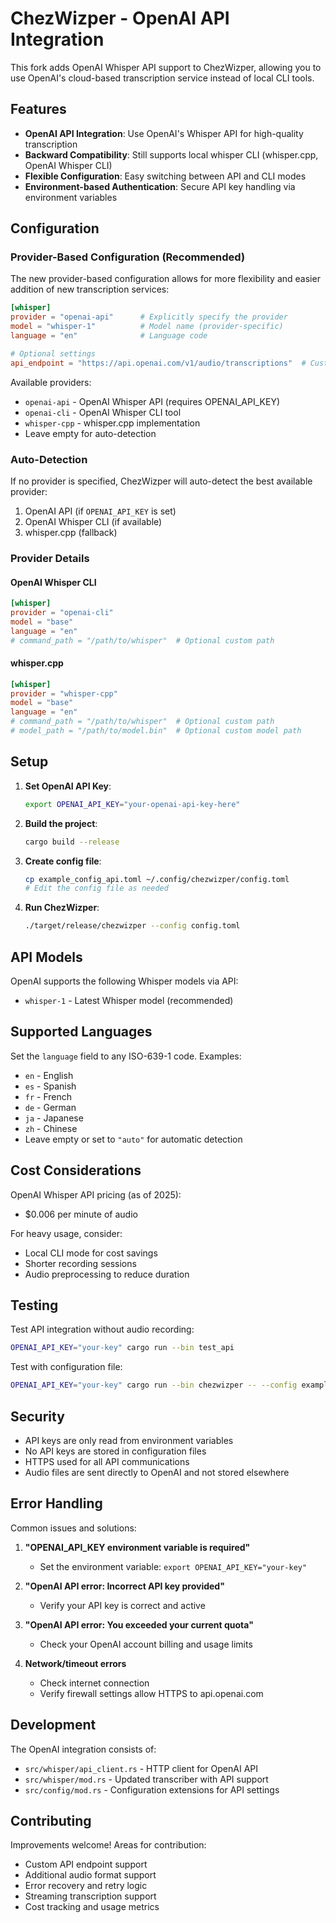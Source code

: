 # ChezWizper - OpenAI API Integration

This fork adds OpenAI Whisper API support to ChezWizper, allowing you to use OpenAI's cloud-based transcription service instead of local CLI tools.

## Features

- **OpenAI API Integration**: Use OpenAI's Whisper API for high-quality transcription
- **Backward Compatibility**: Still supports local whisper CLI (whisper.cpp, OpenAI Whisper CLI)
- **Flexible Configuration**: Easy switching between API and CLI modes
- **Environment-based Authentication**: Secure API key handling via environment variables

## Configuration

### Provider-Based Configuration (Recommended)

The new provider-based configuration allows for more flexibility and easier addition of new transcription services:

```toml
[whisper]
provider = "openai-api"      # Explicitly specify the provider
model = "whisper-1"          # Model name (provider-specific)
language = "en"              # Language code

# Optional settings
api_endpoint = "https://api.openai.com/v1/audio/transcriptions"  # Custom API endpoint
```

Available providers:
- `openai-api` - OpenAI Whisper API (requires OPENAI_API_KEY)
- `openai-cli` - OpenAI Whisper CLI tool
- `whisper-cpp` - whisper.cpp implementation
- Leave empty for auto-detection

### Auto-Detection

If no provider is specified, ChezWizper will auto-detect the best available provider:
1. OpenAI API (if `OPENAI_API_KEY` is set)
2. OpenAI Whisper CLI (if available) 
3. whisper.cpp (fallback)

### Provider Details

#### OpenAI Whisper CLI
```toml
[whisper]
provider = "openai-cli"
model = "base"
language = "en"
# command_path = "/path/to/whisper"  # Optional custom path
```

#### whisper.cpp
```toml
[whisper]
provider = "whisper-cpp"
model = "base"
language = "en"
# command_path = "/path/to/whisper"  # Optional custom path
# model_path = "/path/to/model.bin"  # Optional custom model path
```

## Setup

1. **Set OpenAI API Key**:
   ```bash
   export OPENAI_API_KEY="your-openai-api-key-here"
   ```

2. **Build the project**:
   ```bash
   cargo build --release
   ```

3. **Create config file**:
   ```bash
   cp example_config_api.toml ~/.config/chezwizper/config.toml
   # Edit the config file as needed
   ```

4. **Run ChezWizper**:
   ```bash
   ./target/release/chezwizper --config config.toml
   ```

## API Models

OpenAI supports the following Whisper models via API:
- `whisper-1` - Latest Whisper model (recommended)

## Supported Languages

Set the `language` field to any ISO-639-1 code. Examples:
- `en` - English
- `es` - Spanish  
- `fr` - French
- `de` - German
- `ja` - Japanese
- `zh` - Chinese
- Leave empty or set to `"auto"` for automatic detection

## Cost Considerations

OpenAI Whisper API pricing (as of 2025):
- $0.006 per minute of audio

For heavy usage, consider:
- Local CLI mode for cost savings
- Shorter recording sessions
- Audio preprocessing to reduce duration

## Testing

Test API integration without audio recording:

```bash
OPENAI_API_KEY="your-key" cargo run --bin test_api
```

Test with configuration file:

```bash
OPENAI_API_KEY="your-key" cargo run --bin chezwizper -- --config example_config_api.toml
```

## Security

- API keys are only read from environment variables
- No API keys are stored in configuration files
- HTTPS used for all API communications
- Audio files are sent directly to OpenAI and not stored elsewhere

## Error Handling

Common issues and solutions:

1. **"OPENAI_API_KEY environment variable is required"**
   - Set the environment variable: `export OPENAI_API_KEY="your-key"`

2. **"OpenAI API error: Incorrect API key provided"**
   - Verify your API key is correct and active

3. **"OpenAI API error: You exceeded your current quota"**
   - Check your OpenAI account billing and usage limits

4. **Network/timeout errors**
   - Check internet connection
   - Verify firewall settings allow HTTPS to api.openai.com

## Development

The OpenAI integration consists of:

- `src/whisper/api_client.rs` - HTTP client for OpenAI API
- `src/whisper/mod.rs` - Updated transcriber with API support  
- `src/config/mod.rs` - Configuration extensions for API settings

## Contributing

Improvements welcome! Areas for contribution:
- Custom API endpoint support
- Additional audio format support
- Error recovery and retry logic
- Streaming transcription support
- Cost tracking and usage metrics
